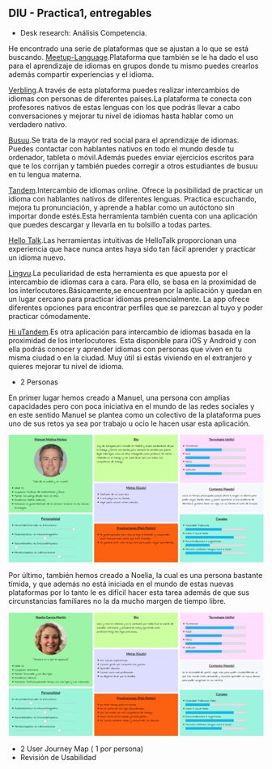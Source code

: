 ## DIU - Practica1, entregables




- Desk research: Análisis Competencia.

He encontrado una serie de plataformas que se ajustan a lo que se está buscando.
[Meetup-Language](https://www.meetup.com/es-ES/find/language/).Plataforma que también se le ha dado el uso para el aprendizaje de idiomas en grupos donde tu mismo puedes crearlos además compartir experiencias y el idioma.

[Verbling](https://es.verbling.com/).A través de esta plataforma puedes realizar intercambios de idiomas con personas de diferentes países.La plataforma te conecta con profesores nativos de estas lenguas con los que podrás llevar a cabo conversaciones y mejorar tu nivel de idiomas hasta hablar como un verdadero nativo.

[Busuu](https://www.busuu.com/es).Se trata de la mayor red social para el aprendizaje de idiomas. Puedes contactar con hablantes nativos en todo el mundo desde tu ordenador, tableta o móvil.Además puedes enviar ejercicios escritos para que te los corrijan y también puedes corregir a otros estudiantes de busuu en tu lengua materna.

[Tandem](https://www.tandem.net/es).Intercambio de idiomas online. Ofrece la posibilidad de practicar un idioma con hablantes nativos de diferentes lenguas. Practica escuchando, mejora tu pronunciación, y aprende a hablar como un autóctono sin importar donde estés.Esta herramienta también cuenta con una aplicación que puedes descargar y llevarla en tu bolsillo a todas partes.

[Hello Talk](https://www.hellotalk.com/#sp).Las herramientas intuitivas de HelloTalk proporcionan una experiencia que hace nunca antes haya sido tan fácil aprender y practicar un idioma nuevo.

[Lingvu](https://www.facebook.com/lingvu).La peculiaridad de esta herramienta es que apuesta por el intercambio de idiomas cara a cara. Para ello, se basa en la proximidad de los interlocutores.Básicamente,se encuentran por la aplicación y quedan en un lugar cercano para practicar idiomas presencialmente. La app ofrece diferentes opciones para encontrar perfiles que se parezcan al tuyo y poder practicar cómodamente.

[Hi uTandem](https://www.facebook.com/Hiutandemapp/).Es otra aplicación para intercambio de idiomas basada en la proximidad de los interlocutores. Esta disponible para iOS y Android y con ella podrás conocer y aprender idiomas con personas que viven en tu misma ciudad o en la ciudad. Muy útil si estás viviendo en el extranjero y quieres mejorar tu nivel de idioma.

- 2 Personas

En primer lugar hemos creado a Manuel, una persona con amplias capacidades pero con poca iniciativa en el mundo de las redes sociales y en este sentido Manuel se plantea como un colectivo de la plataforma pues uno de sus retos ya sea por trabajo u ocio le hacen usar esta aplicación.

![foto1](MANU1.png)

Por último, también hemos creado a Noelia, la cual es una persona bastante tímida, y que además no está iniciada en el mundo de estas nuevas plataformas por lo tanto le es difícil hacer esta tarea además de que sus circunstancias familiares no la da mucho margen de tiempo libre.

![foto2](NOEL1.png)

- 2 User Journey Map  ( 1 por persona)
- Revisión de Usabilidad
